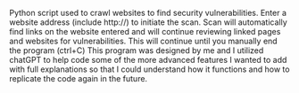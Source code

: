 Python script used to crawl websites to find security vulnerabilities.
Enter a website address (include http://) to initiate the scan.
Scan will automatically find links on the website entered and will continue reviewing linked pages and websites for vulnerabilities. This will continue until you manually end the program (ctrl+C) 
This program was designed by me and I utilized chatGPT to help code some of the more advanced features I wanted to add with full explanations so that I could understand how it functions and how to replicate the code again in the future.
